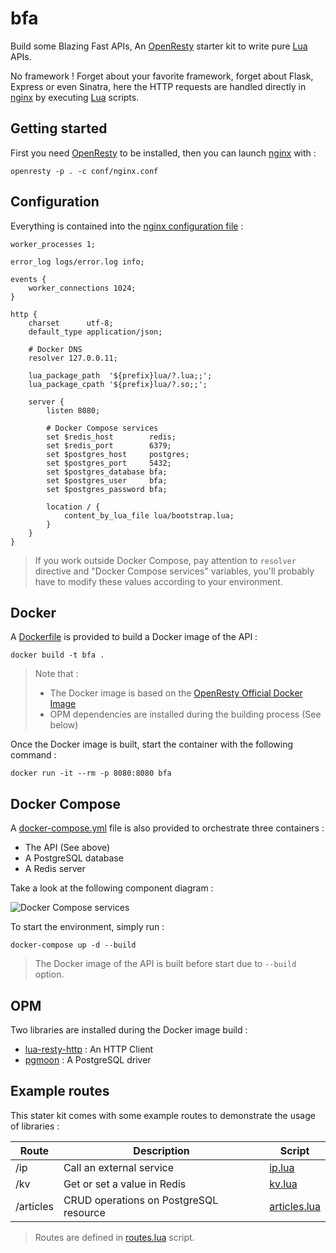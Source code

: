 bfa
===

Build some Blazing Fast APIs, An [OpenResty][1] starter kit to write pure
[Lua][2] APIs.

No framework ! Forget about your favorite framework, forget about Flask,
Express or even Sinatra, here the HTTP requests are handled directly in
[nginx][3] by executing [Lua][2] scripts.

Getting started
---------------

First you need [OpenResty][1] to be installed, then you can launch [nginx][3]
with :

```shell
openresty -p . -c conf/nginx.conf
```

Configuration
-------------

Everything is contained into the [nginx configuration file](conf/nginx.conf) :

```nginx
worker_processes 1;

error_log logs/error.log info;

events {
    worker_connections 1024;
}

http {
    charset      utf-8;
    default_type application/json;

    # Docker DNS
    resolver 127.0.0.11;

    lua_package_path  '${prefix}lua/?.lua;;';
    lua_package_cpath '${prefix}lua/?.so;;';

    server {
        listen 8080;

        # Docker Compose services
        set $redis_host        redis;
        set $redis_port        6379;
        set $postgres_host     postgres;
        set $postgres_port     5432;
        set $postgres_database bfa;
        set $postgres_user     bfa;
        set $postgres_password bfa;

        location / {
            content_by_lua_file lua/bootstrap.lua;
        }
    }
}
```

> If you work outside Docker Compose, pay attention to `resolver` directive and
> "Docker Compose services" variables, you'll probably have to modify these
> values according to your environment.

Docker
------

A [Dockerfile](Dockerfile) is provided to build a Docker image of the API :

```shell
docker build -t bfa .
```
> Note that :
> * The Docker image is based on the [OpenResty Official Docker Image][4]
> * OPM dependencies are installed during the building process (See below)

Once the Docker image is built, start the container with the following command :

```shell
docker run -it --rm -p 8080:8080 bfa
```

Docker Compose
--------------

A [docker-compose.yml](docker-compose.yml) file is also provided to orchestrate
three containers :

* The API (See above)
* A PostgreSQL database
* A Redis server

Take a look at the following component diagram :

![Docker Compose services](http://www.plantuml.com/plantuml/png/SoWkIImgAStDuIf8JCvEJ4zLK7B9JyvEBL9mpiyjo2zELLAevb9GYFPpz_IBY0MnWb9JCej1h9J4aiIan6AWZe3yufBqejHYY5gWcgIqH92AMgvQhkIS_D8KY1cP1PbvQVbwcVcnG76Fa9001LqxkCbGMa4NA0Qn0qKCR2QA28fv3gbvAK1F0000)

To start the environment, simply run :

```shell
docker-compose up -d --build
```

> The Docker image of the API is built before start due to `--build` option.

OPM
---

Two libraries are installed during the Docker image build :

* [lua-resty-http][5] : An HTTP Client
* [pgmoon][6] : A PostgreSQL driver

Example routes
--------------

This stater kit comes with some example routes to demonstrate the usage of
libraries :

Route | Description | Script
----- | ----------- | ------
/ip | Call an external service | [ip.lua](lua/ip.lua)
/kv | Get or set a value in Redis | [kv.lua](lua/kv.lua)
/articles | CRUD operations on PostgreSQL resource | [articles.lua](lua/articles.lua)

> Routes are defined in [routes.lua](lua/routes.lua) script.

[1]: https://github.com/openresty
[2]: http://www.lua.org
[3]: https://nginx.org
[4]: https://hub.docker.com/r/openresty/openresty
[5]: https://github.com/ledgetech/lua-resty-http
[6]: https://github.com/leafo/pgmoon
